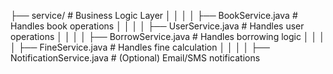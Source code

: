 ├── service/                   # Business Logic Layer
│   │   │   │   ├── BookService.java       # Handles book operations
│   │   │   │   ├── UserService.java       # Handles user operations
│   │   │   │   ├── BorrowService.java     # Handles borrowing logic
│   │   │   │   ├── FineService.java       # Handles fine calculation
│   │   │   │   ├── NotificationService.java # (Optional) Email/SMS notifications